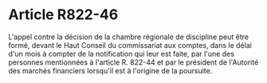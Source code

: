 # Article R822-46

L'appel contre la décision de la chambre régionale de discipline peut être formé, devant le Haut Conseil du commissariat aux comptes, dans le délai d'un mois à compter de la notification qui leur est faite, par l'une des personnes mentionnées à l'article R. 822-44 et par le président de l'Autorité des marchés financiers lorsqu'il est à l'origine de la poursuite.
